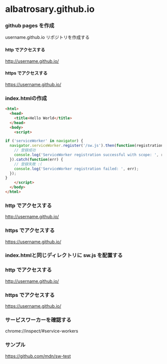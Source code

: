 # albatrosary.github.io

### github pages を作成

username.github.io リポジトリを作成する

#### http でアクセスする

http://username.github.io/

#### https でアクセスする

https://username.github.io/

### index.htmlの作成

```html
<html>
  <head>
  	<title>Hello World</title>
  </head>
  <body>
    <script>

if ('serviceWorker' in navigator) {
  navigator.serviceWorker.register('/sw.js').then(function(registration) {
    // 登録成功
    console.log('ServiceWorker registration successful with scope: ', registration.scope);
  }).catch(function(err) {
    // 登録失敗 :(
    console.log('ServiceWorker registration failed: ', err);
  });
}
    </script>
  </body>
</html>
```

### http でアクセスする

http://username.github.io/

### https でアクセスする

https://username.github.io/

### index.htmlと同じディレクトリに sw.js を配置する

### http でアクセスする

http://username.github.io/

### https でアクセスする

https://username.github.io/

### サービスワーカーを確認する

chrome://inspect/#service-workers

### サンプル

https://github.com/mdn/sw-test
